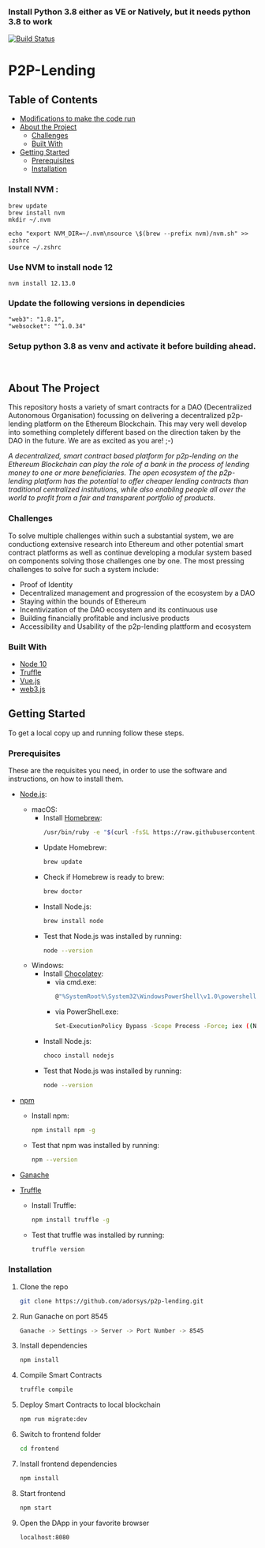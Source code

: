 ### Install Python 3.8 either as VE or Natively, but it needs python 3.8 to work


[![Build Status](https://travis-ci.org/adorsys/p2p-lending.svg?branch=master)](https://travis-ci.org/adorsys/p2p-lending)

# P2P-Lending

## Table of Contents

- [Modifications to make the code run](#install-nvm)
- [About the Project](#about-the-project)
  - [Challenges](#challenges)
  - [Built With](#built-with)
- [Getting Started](#getting-started)
  - [Prerequisites](#prerequisites)
  - [Installation](#installation)

### Install NVM : 
    brew update
    brew install nvm
    mkdir ~/.nvm
    
    echo "export NVM_DIR=~/.nvm\nsource \$(brew --prefix nvm)/nvm.sh" >> .zshrc
    source ~/.zshrc

### Use NVM to install node 12
    nvm install 12.13.0

### Update the following versions in dependicies

    "web3": "1.8.1",
    "websocket": "^1.0.34"

### Setup python 3.8 as venv and activate it before building ahead.

<br>

<!-- ABOUT THE PROJECT -->

## About The Project

This repository hosts a variety of smart contracts for a DAO (Decentralized Autonomous Organisation) focussing on delivering a decentralized p2p-lending platform on the Ethereum Blockchain. This may very well develop into something completely different based on the direction taken by the DAO in the future. We are as excited as you are! ;-)

_A decentralized, smart contract based platform for p2p-lending on the Ethereum Blockchain can play the role of a bank in the process of lending money to one or more beneficiaries.
The open ecosystem of the p2p-lending platform has the potential to offer cheaper lending contracts than traditional centralized institutions, while also enabling people all over the world to profit from a fair and transparent portfolio of products._

### Challenges

To solve multiple challenges within such a substantial system, we are conductiong extensive research into Ethereum and other potential smart contract platforms as well as continue developing a modular system based on components solving those challenges one by one. The most pressing challenges to solve for such a system include:

- Proof of Identity
- Decentralized management and progression of the ecosystem by a DAO
- Staying within the bounds of Ethereum
- Incentivization of the DAO ecosystem and its continuous use
- Building financially profitable and inclusive products
- Accessibility and Usability of the p2p-lending plattform and ecosystem

### Built With

- [Node 10](https://nodejs.org/en/)
- [Truffle](https://truffleframework.com/truffle)
- [Vue.js](https://vuejs.org/)
- [web3.js](https://web3js.readthedocs.io/en/1.0/getting-started.html)

<!-- GETTING STARTED -->

## Getting Started

To get a local copy up and running follow these steps.

### Prerequisites

These are the requisites you need, in order to use the software and instructions, on how to install them.

- [Node.js](https://nodejs.org/en/):

  - macOS:
    - Install [Homebrew](https://brew.sh/):
      ```sh
      /usr/bin/ruby -e "$(curl -fsSL https://raw.githubusercontent.com/Homebrew/install/master/install)"
      ```
    - Update Homebrew:
      ```sh
      brew update
      ```
    - Check if Homebrew is ready to brew:
      ```sh
      brew doctor
      ```
    - Install Node.js:
      ```sh
      brew install node
      ```
    - Test that Node.js was installed by running:
      ```sh
      node --version
      ```
  - Windows:
    - Install [Chocolatey](https://chocolatey.org/install):
      - via cmd.exe:
        ```sh
        @"%SystemRoot%\System32\WindowsPowerShell\v1.0\powershell.exe" -NoProfile -InputFormat None -ExecutionPolicy Bypass -Command "iex ((New-Object System.Net.WebClient).DownloadString('https://chocolatey.org/install.ps1'))" && SET "PATH=%PATH%;%ALLUSERSPROFILE%\chocolatey\bin"
        ```
      - via PowerShell.exe:
        ```sh
        Set-ExecutionPolicy Bypass -Scope Process -Force; iex ((New-Object System.Net.WebClient).DownloadString('https://chocolatey.org/install.ps1'))
        ```
    - Install Node.js:
      ```sh
      choco install nodejs
      ```
    - Test that Node.js was installed by running:
      ```sh
      node --version
      ```

- [npm](https://www.npmjs.com/)

  - Install npm:

    ```sh
    npm install npm -g
    ```

  - Test that npm was installed by running:

    ```sh
    npm --version
    ```

- [Ganache](https://truffleframework.com/ganache)
- [Truffle](https://truffleframework.com/truffle)
  - Install Truffle:
    ```sh
    npm install truffle -g
    ```
  - Test that truffle was installed by running:
    ```sh
    truffle version
    ```

### Installation

1. Clone the repo

   ```sh
   git clone https://github.com/adorsys/p2p-lending.git
   ```

2. Run Ganache on port 8545

   ```sh
   Ganache -> Settings -> Server -> Port Number -> 8545
   ```

3. Install dependencies

   ```sh
   npm install
   ```

4. Compile Smart Contracts

   ```sh
   truffle compile
   ```

5. Deploy Smart Contracts to local blockchain

   ```sh
   npm run migrate:dev
   ```

6. Switch to frontend folder

   ```sh
   cd frontend
   ```

7. Install frontend dependencies

   ```sh
   npm install
   ```

8. Start frontend

   ```sh
   npm start
   ```

9. Open the DApp in your favorite browser

   ```sh
   localhost:8080
   ```
